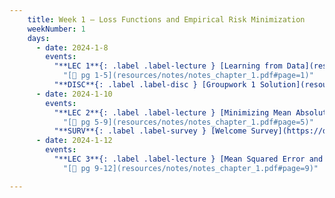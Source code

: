 ```yaml
---
    title: Week 1 – Loss Functions and Empirical Risk Minimization
    weekNumber: 1
    days:
      - date: 2024-1-8
        events:
          "**LEC 1**{: .label .label-lecture } [Learning from Data](resources/lecture/lec01.pdf) [✏️](resources/lecture/lec01-marked.pdf)": 
            "[📖 pg 1-5](resources/notes/notes_chapter_1.pdf#page=1)"
          "**DISC**{: .label .label-disc } [Groupwork 1 Solution](resources/groupwork/groupwork1_sol.pdf) ":
      - date: 2024-1-10
        events:
          "**LEC 2**{: .label .label-lecture } [Minimizing Mean Absolute Error](resources/lecture/lec02.pdf)": 
            "[📖 pg 5-9](resources/notes/notes_chapter_1.pdf#page=5)"
          "**SURV**{: .label .label-survey } [Welcome Survey](https://docs.google.com/forms/d/e/1FAIpQLSe-u3gy2b-MbNV4vT20U_hTTA8aOrOtsIA7fBa8dhCy0_Zs8A/viewform?usp=sf_link)":
      - date: 2024-1-12
        events:
          "**LEC 3**{: .label .label-lecture } [Mean Squared Error and Empirical Risk Minimization](resources/lecture/lec03.pdf)": 
            "[📖 pg 9-12](resources/notes/notes_chapter_1.pdf#page=9)"

---
```

